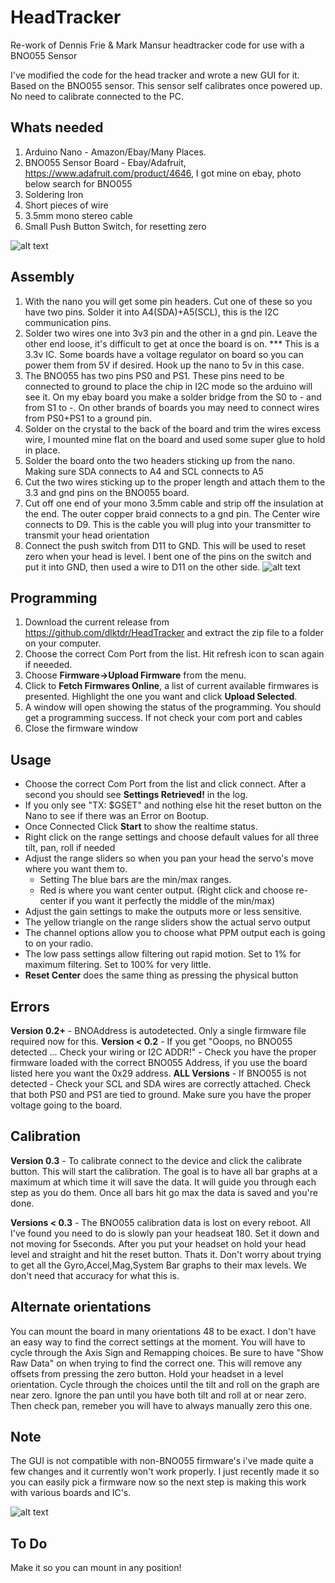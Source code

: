 # HeadTracker
Re-work of Dennis Frie & Mark Mansur headtracker code for use with a BNO055 Sensor

I've modified the code for the head tracker and wrote a new GUI for it. Based on the BNO055 sensor. This sensor self calibrates once powered up. No need to calibrate connected to the PC.

## Whats needed

1) Arduino Nano - Amazon/Ebay/Many Places.
2) BNO055 Sensor Board - Ebay/Adafruit, https://www.adafruit.com/product/4646, I got mine on ebay, photo below search for BNO055
3) Soldering Iron
4) Short pieces of wire
5) 3.5mm mono stereo cable
6) Small Push Button Switch, for resetting zero

![alt text](https://github.com/dlktdr/HeadTracker/blob/master/Doc/BNO055.jpg?raw=true)

## Assembly
1) With the nano you will get some pin headers. Cut one of these so you have two pins. Solder it into A4(SDA)+A5(SCL), this is the I2C communication pins.
2) Solder two wires one into 3v3 pin and the other in a gnd pin. Leave the other end loose, it's difficult to get at once the board is on.
*** This is a 3.3v IC. Some boards have a voltage regulator on board so you can power them from 5V if desired. Hook up the nano to 5v in this case.
3) The BNO055 has two pins PS0 and PS1. These pins need to be connected to ground to place the chip in I2C mode so the arduino will see it. On my ebay board you make a solder bridge from the S0 to - and from S1 to -. On other brands of boards you may need to connect wires from PS0+PS1 to a ground pin.
4) Solder on the crystal to the back of the board and trim the wires excess wire, I mounted mine flat on the board and used some super glue to hold in place.
5) Solder the board onto the two headers sticking up from the nano. Making sure SDA connects to A4 and SCL connects to A5
6) Cut the two wires sticking up to the proper length and attach them to the 3.3 and gnd pins on the BNO055 board.
7) Cut off one end of your mono 3.5mm cable and strip off the insulation at the end. The outer copper braid connects to a gnd pin. The Center wire connects to D9. This is the cable you will plug into your transmitter to transmit your head orientation
8) Connect the push switch from D11 to GND. This will be used to reset zero when your head is level. I bent one of the pins on the switch and put it into GND, then used a wire to D11 on the other side. 
![alt text](https://github.com/dlktdr/HeadTracker/blob/master/Doc/Hookup.png?raw=true)

## Programming
1) Download the current release from https://github.com/dlktdr/HeadTracker and extract the zip file to a folder on your computer.
2) Choose the correct Com Port from the list. Hit refresh icon to scan again if neeeded.
3) Choose **Firmware->Upload Firmware** from the menu.
4) Click to **Fetch Firmwares Online**, a list of current available firmwares is presented. Highlight the one you want and click **Upload Selected**.
5) A window will open showing the status of the programming. You should get a programming success. If not check your com port and cables
6) Close the firmware window

## Usage
* Choose the correct Com Port from the list and click connect. After a second you should see **Settings Retrieved!** in the log.
* If you only see "TX: $GSET" and nothing else hit the reset button on the Nano to see if there was an Error on Bootup.
* Once Connected Click **Start** to show the realtime status.
* Right click on the range settings and choose default values for all three tilt, pan, roll if needed
* Adjust the range sliders so when you pan your head the servo's move where you want them to.
  * Setting The blue bars are the min/max ranges. 
  * Red is where you want center output. (Right click and choose re-center if you want it perfectly the middle of the min/max)
* Adjust the gain settings to make the outputs more or less sensitive.
* The yellow triangle on the range sliders show the actual servo output
* The channel options allow you to choose what PPM output each is going to on your radio.
* The low pass settings allow filtering out rapid motion. Set to 1% for maximum filtering. Set to 100% for very little.
* **Reset Center** does the same thing as pressing the physical button

## Errors
**Version 0.2+** - BNOAddress is autodetected. Only a single firmware file required now for this.
**Version < 0.2** - If you get "Ooops, no BNO055 detected ... Check your wiring or I2C ADDR!" - Check you have the proper firmware loaded with the correct BNO055 Address, if you use the board listed here you want the 0x29 address. 
**ALL Versions** - If BNO055 is not detected - Check your SCL and SDA wires are correctly attached. Check that both PS0 and PS1 are tied to ground. Make sure you have the proper voltage going to the board.

## Calibration
**Version 0.3** - To calibrate connect to the device and click the calibrate button. This will start the calibration. The goal is to have all bar graphs at a maximum at which time it will save the data. It will guide you through each step as you do them. Once all bars hit go max the data is saved and you're done.

**Versions < 0.3** - The BNO055 calibration data is lost on every reboot. All I've found you need to do is slowly pan your headseat 180. Set it down and not moving for 5seconds. 
After you put your headset on hold your head level and straight and hit the reset button. Thats it.
Don't worry about trying to get all the Gyro,Accel,Mag,System Bar graphs to their max levels. We don't need that accuracy for what this is.

## Alternate orientations
You can mount the board in many orientations 48 to be exact. I don't have an easy way to find the correct settings at the moment. You will have to cycle through the Axis Sign and Remapping choices. Be sure to have "Show Raw Data" on when trying to find the correct one. This will remove any offsets from pressing the zero button. Hold your headset in a level orientation. Cycle through the choices until the tilt and roll on the graph are near zero. Ignore the pan until you have both tilt and roll at or near zero. Then check pan, remeber you will have to always manually zero this one.

## Note
The GUI is not compatible with non-BNO055 firmware's i've made quite a few changes and it currently won't work properly. I just recently made it so you can easily pick a firmware now so the next step is making this work with various boards and IC's.

![alt text](https://github.com/dlktdr/HeadTracker/raw/master/gui/src/ScreenShot.png)

## To Do

Make it so you can mount in any position!
